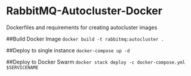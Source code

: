 # RabbitMQ-Autocluster-Docker
Dockerfiles and requirements for creating autocluster images

##Build Docker Image
`docker build -t rabbitmq:autocluster .`

##Deploy to single instance
`docker-compose up -d`

##Deploy to Docker Swarm
`docker stack deploy -c docker-compose.yml $SERVICENAME`